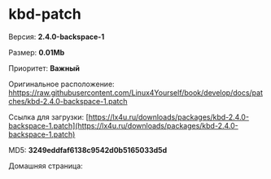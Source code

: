 # kbd-patch



Версия: **2.4.0-backspace-1**

Размер: **0.01Mb**

Приоритет: **Важный**

Оригинальное расположение: [hhttps://raw.githubusercontent.com/Linux4Yourself/book/develop/docs/patches/kbd-2.4.0-backspace-1.patch](hhttps://raw.githubusercontent.com/Linux4Yourself/book/develop/docs/patches/kbd-2.4.0-backspace-1.patch)

Ссылка для загрузки: [https://lx4u.ru/downloads/packages/kbd-2.4.0-backspace-1.patch](https://lx4u.ru/downloads/packages/kbd-2.4.0-backspace-1.patch)

MD5: **3249eddfaf6138c9542d0b5165033d5d**

Домашняя страница: []()